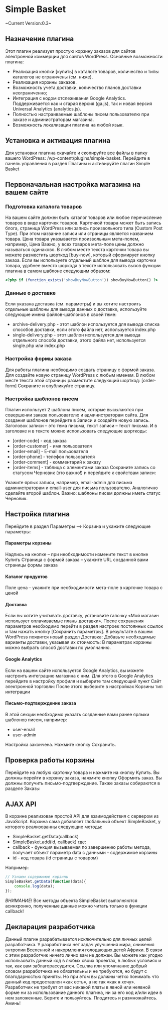 Simple Basket
=============
~Current Version:0.3~


## Назначение плагина
Этот плагин реализует простую корзину заказов для сайтов электронной коммерции для сайтов WordPress. Основные возможности плагина:
* Реализация кнопки [купить] в каталоге товаров, количество и типы каталогов не ограничены (см. ниже).
* Реализация корзины заказов.
* Возможность учета доставки, количество планов доставки неограниченно;
* Интеграция с кодом отслеживания Google Analytics. Поддерживается как и старая версия (ga.js), так и новая версия Universal Analytics (analytics.js).
* Полностью настраиваемые шаблоны писем пользователю при заказе и администраторам магазина.
* Возможность локализации плагина на любой язык.

## Установка и активация плагина
Для установки плагина скачайте и скопируйте все файлы в папку вашего WordPress: /wp-content/plugins/simple-basket. Перейдите в панель управления в раздел Плагины и активируйте плагин Simple Basket

## Первоначальная настройка магазина на вашем сайте
### Подготовка каталога товаров
На вашем сайте должен быть каталог товаров или любое перечисление товаров в виде карточек товаров. Карточкой товара может быть запись блога, страница WordPress или запись произвольного типа (Custom Post Type). При этом название записи или страницы является названием товара. Цена товара указывается произвольным мета-полем, например, Цена
Важно, у всех товаров мета-поле цены должно называться одинаково.
В любом месте текста карточки товара вы можете разместить шорткод [buy-now], который сформирует кнопку заказа.
Если вы используете отдельный шаблон для вывода карточки товара, удобнее вместо шоркода в тексте использовать вызов функции плагина в самом шаблоне следующим образом:
```php
<?php if (function_exists('showBuyNowButton')) showBuyNowButton() ?>
```

### Данные о доставке
Если указана доставка (см. параметры) и вы хотите настроить отдельные шаблоны для вывода данных о доставке, используйте следующие имена файлов-шаблонов в своей теме:
* archive-delivery.php - этот шаблон используется для вывода списка способов доставки, если этого файла нет, используется index.php
* single-delivery.php - этот шаблон используется для вывода отдельного способа доставки, этого файла нет, используется single.php или index.php 

### Настройка формы заказа
Для работы плагина необходимо создать страницу с формой заказа. Для создайте новую страницу WordPress с любым именем. В любом месте текста этой страницы разместите следующий шорткод:
[order-form]
Сохраните и опубликуйте страницу.

### Настройка шаблонов писем 
Плагин использует 2 шаблона писем, которые высылаются при совершении заказа пользователю и администраторам сайта. Для создания шаблонов перейдите в Записи и создайте новую запись. Заголовок записи – это тема письма, текст записи – текст письма. И в заголовке и в тексте можно использовать следующие шорткоды:
* [order-code] - код заказа
* [order-customer] - имя пользователя
* [order-email] - E-mail пользователя
* [order-phone] - телефон пользователя
* [order-comment] - комментарий к заказу
* [order-items] - таблица с элементами заказа
Сохраните запись со статусом Черновик (это важно!) и перейдите к свойствам записи:
 
Укажите ярлык записи, например, email-admin для письма администраторам и email-user для письма пользователю.
Аналогично сделайте второй шаблон. 
Важно: шаблоны писем должны иметь статус Черновик.

## Настройка плагина
Перейдите в раздел Параметры --> Корзина и укажите следующие параметры:

#### Параметры корзины
Надпись на кнопке – при необходимости измените текст в кнопке Купить
Страница с формой заказа – укажите URL созданной вами страницы формы заказа

#### Каталог продуктов
Поле цена – укажите при необходимости мета-поле в карточке товара с ценой

#### Доставка
Если вы хотите учитывать доставку, установите галочку «Мой магазин использует оплачиваемые планы доставки». После сохранения параметров необходимо перейти в раздел настроек постоянных ссылок и там нажать кнопку [Сохранить параметры]. В результате в вашем WordPress  появится новый раздел Доставка:
Добавьте необходимые варианты доставки, указывая их стоимость:
В параметрах корзины можно выбрать способ доставки по умолчанию.

#### Google Analytics
Если на вашем сайте используется Google Analytics, вы можете настроить интеграцию магазина с ним. Для этого в Google Analytics перейдите в настройку профиля и выберите там следующий пункт Сайт электронной торговли:
После этого выберите в настройках Корзины тип интеграции
 
#### Письмо-подтверждение заказа
В этой секции необходимо указать созданные вами ранее ярлыки шаблонов писем, например:
* user-email
* user-admin
 
Настройка закончена. Нажмите кнопку Сохранить.

## Проверка работы корзины
Перейдите на любую карточку товара и нажмите на кнопку Купить. Вы должны перейти в корзину заказа, нажмите кнопку Оформить заказ. Вы должны получить письмо-подтверждение. Также заказы собираются в разделе Заказы
 
## AJAX API
В корзине реализован простой API для взаимодействия с сервером из JavaScript. Корзина сама добавляет глобальный объект SimpleBasket, у которого реализованны следующие методы:
* SimpleBasket.getData(callback)
* SimpleBasket.add(id, callback)
где:
* callback - функция вызываемая по завершению работы метода, получает объект параметр data с данными - содержимое корзины
* id - код товара (id страницы с товаром)

Например:
```javascript
// Узнаем содержимое корзины
SimpleBasket.getData(function(data){
	console.log(data);
});
```
*ВНИМАНИЕ!* Все методы объекта SimpleBasket выполняются асинхронно, полученные данные можно читать только в функции callback!



## Декларация разработчика
Данный плагин разрабатывается исключительно для личных целей разработчика. У разработчика нет задач улучшения мира, снижения энтропии Вселенной и накормления голодающих детей Африки.  В связи с этим разработчик ничего лично вам не должен. Вы можете как угодно использовать данный код в любых своих проектах, в любых условиях и так, как вам заблагорассудится. Ссылка или упоминание добрый словом разработчика не обязательны и не требуются, но будут с благодарностью приняты. Но при этом вы должны четко понимать что данный код предоставлен «как есть», а не так «как я хочу». Разработчик не требует от вас никакой платы в явной или неявной форме ни за использование данного плагина, ни за его код и/или идеи в нем заложенные.  Берите и пользуйтесь. Плодитесь и размножайтесь. Аминь!
